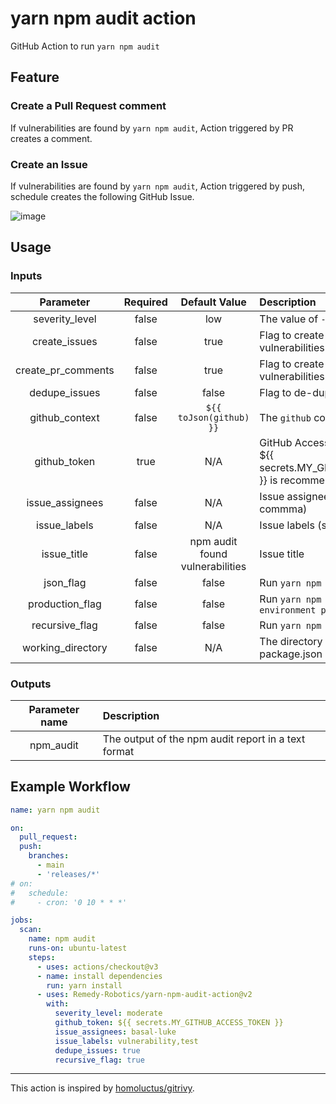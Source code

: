 # yarn npm audit action

GitHub Action to run `yarn npm audit`

## Feature

### Create a Pull Request comment

If vulnerabilities are found by `yarn npm audit`, Action triggered by PR creates a comment.

### Create an Issue

If vulnerabilities are found by `yarn npm audit`, Action triggered by push, schedule creates the following GitHub Issue.

![image](https://github.com/Remedy-Robotics/yarn-npm-audit-action/blob/main/issue.png)

## Usage

### Inputs

|Parameter|Required|Default Value|Description|
|:--:|:--:|:--:|:--|
|severity_level|false|low|The value of `--severity` flag|
|create_issues|false|true|Flag to create issues when vulnerabilities are found|
|create_pr_comments|false|true|Flag to create pr comments when vulnerabilities are found|
|dedupe_issues|false|false|Flag to de-dupe against open issues|
|github_context|false|`${{ toJson(github) }}`|The `github` context|
|github_token|true|N/A|GitHub Access Token.<br>${{ secrets.MY_GITHUB_ACCESS_TOKEN }} is recommended.|
|issue_assignees|false|N/A|Issue assignees (separated by commma)|
|issue_labels|false|N/A|Issue labels (separated by commma)|
|issue_title|false|npm audit found vulnerabilities|Issue title|
|json_flag|false|false|Run `yarn npm audit` with `--json`|
|production_flag|false|false|Run `yarn npm audit` with `--environment production`|
|recursive_flag|false|false|Run `yarn npm audit` with `--recursive`|
|working_directory|false|N/A|The directory which contains package.json|

### Outputs

|Parameter name|Description|
|:--:|:--|
|npm_audit|The output of the npm audit report in a text format|

## Example Workflow

```yaml
name: yarn npm audit

on:
  pull_request:
  push:
    branches:
      - main
      - 'releases/*'
# on:
#   schedule:
#     - cron: '0 10 * * *'

jobs:
  scan:
    name: npm audit
    runs-on: ubuntu-latest
    steps:
      - uses: actions/checkout@v3
      - name: install dependencies
        run: yarn install
      - uses: Remedy-Robotics/yarn-npm-audit-action@v2
        with:
          severity_level: moderate
          github_token: ${{ secrets.MY_GITHUB_ACCESS_TOKEN }}
          issue_assignees: basal-luke
          issue_labels: vulnerability,test
          dedupe_issues: true
          recursive_flag: true
```

- - -

This action is inspired by [homoluctus/gitrivy](https://github.com/homoluctus/gitrivy).
